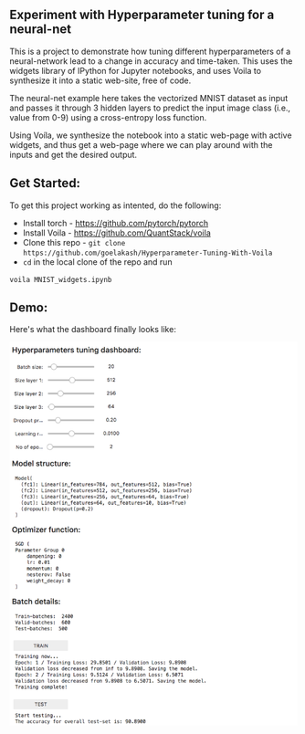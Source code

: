 ## Experiment with Hyperparameter tuning for a neural-net

This is a project to demonstrate how tuning different hyperparameters of a neural-network lead to a change in accuracy and time-taken. This uses the widgets library of IPython for Jupyter notebooks, and uses Voila to synthesize it into a static web-site, free of code.

The neural-net example here takes the vectorized MNIST dataset as input and passes it through 3 hidden layers to predict the input image class (i.e., value from 0-9) using a cross-entropy loss function.

Using Voíla, we synthesize the notebook into a static web-page with active widgets, and thus get a web-page where we can play around with the inputs and get the desired output.

## Get Started:
To get this project working as intented, do the following:  
- Install torch - https://github.com/pytorch/pytorch  
- Install Voila - https://github.com/QuantStack/voila  
- Clone this repo - `git clone https://github.com/goelakash/Hyperparameter-Tuning-With-Voila`  
- `cd` in the local clone of the repo and run
```
voila MNIST_widgets.ipynb
```

## Demo:
Here's what the dashboard finally looks like:  
  
![alt text](https://raw.githubusercontent.com/goelakash/Hyperparameter-Tuning-With-Voila/master/images/dashboard.png)